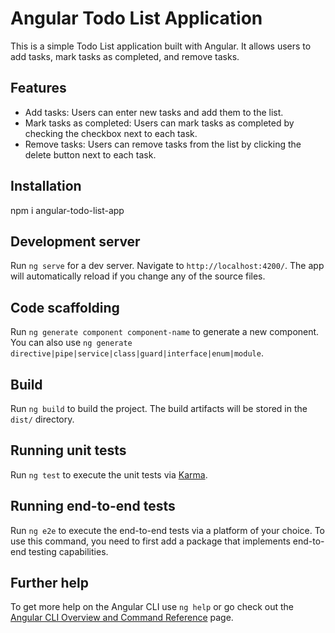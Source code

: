 # Angular Todo List Application

This is a simple Todo List application built with Angular. It allows users to add tasks, mark tasks as completed, and remove tasks.

## Features

- Add tasks: Users can enter new tasks and add them to the list.
- Mark tasks as completed: Users can mark tasks as completed by checking the checkbox next to each task.
- Remove tasks: Users can remove tasks from the list by clicking the delete button next to each task.

## Installation
npm i angular-todo-list-app

## Development server

Run `ng serve` for a dev server. Navigate to `http://localhost:4200/`. The app will automatically reload if you change any of the source files.

## Code scaffolding

Run `ng generate component component-name` to generate a new component. You can also use `ng generate directive|pipe|service|class|guard|interface|enum|module`.

## Build

Run `ng build` to build the project. The build artifacts will be stored in the `dist/` directory.

## Running unit tests

Run `ng test` to execute the unit tests via [Karma](https://karma-runner.github.io).

## Running end-to-end tests

Run `ng e2e` to execute the end-to-end tests via a platform of your choice. To use this command, you need to first add a package that implements end-to-end testing capabilities.

## Further help

To get more help on the Angular CLI use `ng help` or go check out the [Angular CLI Overview and Command Reference](https://angular.io/cli) page.
